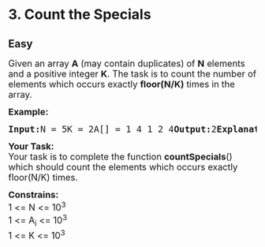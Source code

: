 # 3. Count the Specials
## Easy 
<div class="problem-statement">
                <p></p><p><span style="font-size:18px">Given an array <strong>A</strong> (may contain duplicates) of <strong>N</strong> elements and a positive integer <strong>K</strong>. The task is to count the number of elements which occurs exactly <strong>floor(N/K)</strong> times in the array.</span></p>

<p><span style="font-size:18px"><strong>Example:</strong></span></p>

<pre><span style="font-size:18px"><strong>Input:</strong>N = 5K = 2A[] = 1 4 1 2 4<strong>Output:</strong>2<strong>Explanation:</strong>In the given array, 1 and 4 occurs floor(5/2) = 2 times. So count is 2.</span></pre>

<p><span style="font-size:18px"><strong>Your Task:</strong><br>
Your task is to complete the function <strong>countSpecials</strong>() which should count the elements which occurs exactly floor(N/K) times.</span></p>

<p><span style="font-size:18px"><strong>Constrains:</strong><br>
1 &lt;= N &lt;= 10<sup>3</sup><br>
1 &lt;= A<sub>i</sub> &lt;= 10<sup>3</sup><br>
1 &lt;= K &lt;= 10<sup>3</sup></span></p>
 <p></p>
            </div>